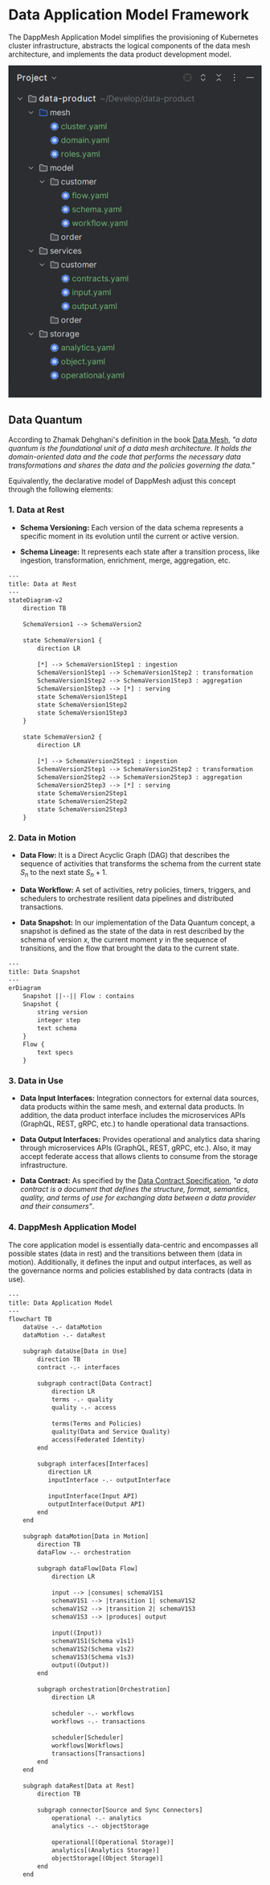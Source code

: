 # Data Application Model Framework

The DappMesh Application Model simplifies the provisioning of Kubernetes cluster infrastructure, abstracts the logical components of the data mesh architecture, and implements the data product development model.

![DappMesh Data Product Project Structure](../images/data-product-project.png)

## Data Quantum

According to Zhamak Dehghani's definition in the book [Data Mesh](https://learning.oreilly.com/library/view/data-mesh/9781492092384), *"a data quantum is the foundational unit of a data mesh architecture. It holds the domain-oriented data and the code that performs the necessary data transformations and shares the data and the policies governing the data."*

Equivalently, the declarative model of DappMesh adjust this concept through the following elements:

### 1. Data at Rest

- **Schema Versioning:** Each version of the data schema represents a specific moment in its evolution until the current or active version.


- **Schema Lineage:** It represents each state after a transition process, like ingestion, transformation, enrichment, merge, aggregation, etc.

```mermaid
---
title: Data at Rest
---
stateDiagram-v2
    direction TB
    
    SchemaVersion1 --> SchemaVersion2
    
    state SchemaVersion1 {
        direction LR
        
        [*] --> SchemaVersion1Step1 : ingestion
        SchemaVersion1Step1 --> SchemaVersion1Step2 : transformation
        SchemaVersion1Step2 --> SchemaVersion1Step3 : aggregation
        SchemaVersion1Step3 --> [*] : serving
        state SchemaVersion1Step1
        state SchemaVersion1Step2
        state SchemaVersion1Step3
    }

    state SchemaVersion2 {
        direction LR
        
        [*] --> SchemaVersion2Step1 : ingestion
        SchemaVersion2Step1 --> SchemaVersion2Step2 : transformation
        SchemaVersion2Step2 --> SchemaVersion2Step3 : aggregation
        SchemaVersion2Step3 --> [*] : serving
        state SchemaVersion2Step1
        state SchemaVersion2Step2
        state SchemaVersion2Step3
    }
```

### 2. Data in Motion

- **Data Flow:** It is a Direct Acyclic Graph (DAG) that describes the sequence of activities that transforms the schema from the current state $S_n$ to the next state $S_n+1$.


- **Data Workflow:** A set of activities, retry policies, timers, triggers, and schedulers to orchestrate resilient data pipelines and distributed transactions.


- **Data Snapshot:** In our implementation of the Data Quantum concept, a snapshot is defined as the state of the data in rest described by the schema of version *x*, the current moment *y* in the sequence of transitions, and the flow that brought the data to the current state.

```mermaid
---
title: Data Snapshot
---
erDiagram
    Snapshot ||--|| Flow : contains
    Snapshot {
        string version
        integer step
        text schema
    }
    Flow {
        text specs
    }
```

### 3. Data in Use

- **Data Input Interfaces:** Integration connectors for external data sources, data products within the same mesh, and external data products. In addition, the data product interface includes the microservices APIs (GraphQL, REST, gRPC, etc.) to handle operational data transactions.


- **Data Output Interfaces:** Provides operational and analytics data sharing through microservices APIs (GraphQL, REST, gRPC, etc.). Also, it may accept federate access that allows clients to consume from the storage infrastructure.


- **Data Contract:** As specified by the [Data Contract Specification](https://datacontract.com), *"a data contract is a document that defines the structure, format, semantics, quality, and terms of use for exchanging data between a data provider and their consumers"*.

### 4. DappMesh Application Model

The core application model is essentially data-centric and encompasses all possible states (data in rest) and the transitions between them (data in motion). Additionally, it defines the input and output interfaces, as well as the governance norms and policies established by data contracts (data in use).

```mermaid
---
title: Data Application Model
---
flowchart TB
    dataUse -.- dataMotion
    dataMotion -.- dataRest
    
    subgraph dataUse[Data in Use]
        direction TB
        contract -.- interfaces
        
        subgraph contract[Data Contract]
            direction LR
            terms -.- quality
            quality -.- access
            
            terms(Terms and Policies)
            quality(Data and Service Quality)
            access(Federated Identity)
        end
        
        subgraph interfaces[Interfaces]
           direction LR
           inputInterface -.- outputInterface
           
           inputInterface(Input API)
           outputInterface(Output API)
        end
    end
    
    subgraph dataMotion[Data in Motion]
        direction TB
        dataFlow -.- orchestration
        
        subgraph dataFlow[Data Flow]
            direction LR
            
            input --> |consumes| schemaV1S1
            schemaV1S1 --> |transition 1| schemaV1S2
            schemaV1S2 --> |transition 2| schemaV1S3
            schemaV1S3 --> |produces| output
            
            input((Input))
            schemaV1S1(Schema v1s1)
            schemaV1S2(Schema v1s2)
            schemaV1S3(Schema v1s3)
            output((Output))
        end
        
        subgraph orchestration[Orchestration]
            direction LR
            
            scheduler -.- workflows
            workflows -.- transactions
            
            scheduler[Scheduler]
            workflows[Workflows]
            transactions[Transactions]
        end
    end
    
    subgraph dataRest[Data at Rest]
        direction TB
        
        subgraph connector[Source and Sync Connectors]
            operational -.- analytics
            analytics -.- objectStorage
            
            operational[(Operational Storage)]
            analytics[(Analytics Storage)]
            objectStorage[(Object Storage)]
        end
    end
```
